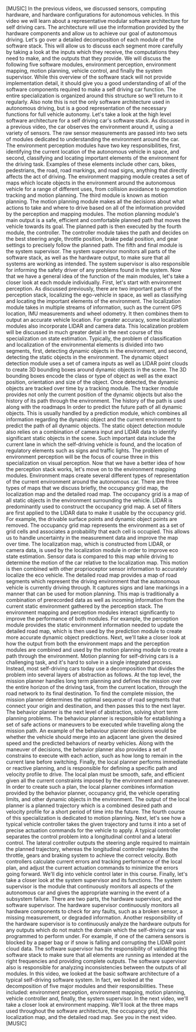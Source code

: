 [MUSIC] In the previous videos, we discussed sensors, computing hardware, and hardware configurations for autonomous vehicles. In this video we will learn about a representative modular software architecture for self driving cars. The architecture will use the information provided by the hardware components and allow us to achieve our goal of autonomous driving. Let's go over a detailed decomposition of each module of the software stack. This will allow us to discuss each segment more carefully by taking a look at the inputs which they receive, the computations they need to make, and the outputs that they provide. We will discuss the following five software modules, environment perception, environment mapping, motion planning, vehicle control, and finally the system supervisor. While this overview of the software stack will not provide implementation detail, it should give you a good understanding of all of the software components required to make a self driving car function. The entire specialization is organized around this structure so we'll return to it regularly. Also note this is not the only software architecture used in autonomous driving, but is a good representation of the necessary functions for full vehicle autonomy. Let's take a look at the high level software architecture for a self driving car's software stack. As discussed in a previous video, the car observes the environment around it, using a variety of sensors. The raw sensor measurements are passed into two sets of modules dedicated to understanding the environment around the car. The environment perception modules have two key responsibilities, first, identifying the current location of the autonomous vehicle in space, and second, classifying and locating important elements of the environment for the driving task. Examples of these elements include other cars, bikes, pedestrians, the road, road markings, and road signs, anything that directly affects the act of driving. The environment mapping module creates a set of maps which locate objects in the environment around the autonomous vehicle for a range of different uses, from collision avoidance to egomotion tracking and motion planning. The third module is known as motion planning. The motion planning module makes all the decisions about what actions to take and where to drive based on all of the information provided by the perception and mapping modules. The motion planning module's main output is a safe, efficient and comfortable planned path that moves the vehicle towards its goal. The planned path is then executed by the fourth module, the controller. The controller module takes the path and decides on the best steering angle, throttle position, brake pedal position, and gear settings to precisely follow the planned path. The fifth and final module is the system supervisor. The system supervisor monitors all parts of the software stack, as well as the hardware output, to make sure that all systems are working as intended. The system supervisor is also responsible for informing the safety driver of any problems found in the system. Now that we have a general idea of the function of the main modules, let's take a closer look at each module individually. First, let's start with environment perception. As discussed previously, there are two important parts of the perception stack, localizing the ego-vehicle in space, as well as classifying and locating the important elements of the environment. The localization module takes in multiple streams of information, such as the current GPS location, IMU measurements and wheel odometry. It then combines them to output an accurate vehicle location. For greater accuracy, some localization modules also incorporate LIDAR and camera data. This localization problem will be discussed in much greater detail in the next course of this specialization on state estimation. Typically, the problem of classification and localization of the environmental elements is divided into two segments, first, detecting dynamic objects in the environment, and second, detecting the static objects in the environment. The dynamic object detection module uses a set of camera inputs as well as LIDAR point clouds to create 3D bounding boxes around dynamic objects in the scene. The 3D bounding boxes encode the class or type of object as well as the exact position, orientation and size of the object. Once detected, the dynamic objects are tracked over time by a tracking module. The tracker module provides not only the current position of the dynamic objects but also the history of its path through the environment. The history of the path is used along with the roadmaps In order to predict the future path of all dynamic objects. This is usually handled by a prediction module, which combines all information regarding the dynamic object and the current environment to predict the path of all dynamic objects. The static object detection module also relies on a combination of camera input and LIDAR data to identify significant static objects in the scene. Such important data include the current lane in which the self-driving vehicle is found, and the location of regulatory elements such as signs and traffic lights. The problem of environment perception will be the focus of course three in this specialization on visual perception. Now that we have a better idea of how the perception stack works, let's move on to the environment mapping modules. Environment maps create several different types of representation of the current environment around the autonomous car. There are three types of maps that we discuss briefly, the occupancy grid map, the localization map and the detailed road map. The occupancy grid is a map of all static objects in the environment surrounding the vehicle. LIDAR is predominantly used to construct the occupancy grid map. A set of filters are first applied to the LIDAR data to make it usable by the occupancy grid. For example, the drivable surface points and dynamic object points are removed. The occupancy grid map represents the environment as a set of grid cells and associates a probability that each cell is occupied. This allows us to handle uncertainty in the measurement data and improve the map over time. The localization map, which is constructed from LIDAR, or camera data, is used by the localization module in order to improve eco state estimation. Sensor data is compared to this map while driving to determine the motion of the car relative to the localization map. This motion is then combined with other proprioceptor sensor information to accurately localize the eco vehicle. The detailed road map provides a map of road segments which represent the driving environment that the autonomous vehicle is currently driving through. It captures signs and lane markings in a manner that can be used for motion planning. This map is traditionally a combination of prerecorded data as well as incoming information from the current static environment gathered by the perception stack. The environment mapping and perception modules interact significantly to improve the performance of both modules. For example, the perception module provides the static environment information needed to update the detailed road map, which is then used by the prediction module to create more accurate dynamic object predictions. Next, we'll take a closer look at how the output from both the environment maps and the perception modules are combined and used by the motion planning module to create a path through the environment. Motion planning for self-driving cars is a challenging task, and it's hard to solve in a single integrated process. Instead, most self-driving cars today use a decomposition that divides the problem into several layers of abstraction as follows. At the top level, the mission planner handles long term planning and defines the mission over the entire horizon of the driving task, from the current location, through the road network to its final destination. To find the complete mission, the mission planner determines the optimal sequence of road segments that connect your origin and destination, and then passes this to the next layer. The behavior planner is the next level of abstraction, solving short term planning problems. The behaviour planner is responsible for establishing a set of safe actions or maneuvers to be executed while travelling along the mission path. An example of the behaviour planner decisions would be whether the vehicle should merge into an adjacent lane given the desired speed and the predicted behaviors of nearby vehicles. Along with the maneuver of decisions, the behavior planner also provides a set of constrains to execute with each action, such as how long to remain in the current lane before switching. Finally, the local planner performs immediate or reactive planning, and is responsible for defining a specific path and velocity profile to drive. The local plan must be smooth, safe, and efficient given all the current constraints imposed by the environment and maneuver. In order to create such a plan, the local planner combines information provided by the behavior planner, occupancy grid, the vehicle operating limits, and other dynamic objects in the environment. The output of the local planner is a planned trajectory which is a combined desired path and velocity profile for a short period of time into the future. The fourth course of this specialization is dedicated to motion planning. Next, let's see how a typical vehicle controller takes the given trajectory and turns it into a set of precise actuation commands for the vehicle to apply. A typical controller separates the control problem into a longitudinal control and a lateral control. The lateral controller outputs the steering angle required to maintain the planned trajectory, whereas the longitudinal controller regulates the throttle, gears and braking system to achieve the correct velocity. Both controllers calculate current errors and tracking performance of the local plan, and adjust the current actuation commands to minimize the errors going forward. We'll dig into vehicle control later in this course. Finally, let's take a closer look at the system supervisor and its functions. The system supervisor is the module that continuously monitors all aspects of the autonomous car and gives the appropriate warning in the event of a subsystem failure. There are two parts, the hardware supervisor, and the software supervisor. The hardware supervisor continuously monitors all hardware components to check for any faults, such as a broken sensor, a missing measurement, or degraded information. Another responsibility of the hardware supervisor is to continuously analyze the hardware outputs for any outputs which do not match the domain which the self-driving car was programmed to perform under. For example, if one of the camera sensors is blocked by a paper bag or if snow is falling and corrupting the LIDAR point cloud data. The software supervisor has the responsibility of validating this software stack to make sure that all elements are running as intended at the right frequencies and providing complete outputs. The software supervisor also is responsible for analyzing inconsistencies between the outputs of all modules. In this video, we looked at the basic software architecture of a typical self-driving software system. In fact, we looked at the decomposition of five major modules and their responsibilities. These included: environment perception, environment mapping, motion planning, vehicle controller and, finally, the system supervisor. In the next video, we'll take a closer look at environment mapping. We'll look at the three maps used throughout the software architecture, the occupancy grid, the localization map, and the detailed road map. See you in the next video. [MUSIC]